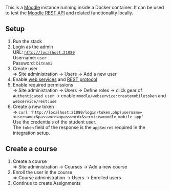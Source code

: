 This is a [Moodle](https://moodle.org/) instance running inside a Docker container.
It can be used to test the [Moodle REST API](https://docs.moodle.org/dev/Web_service_API_functions) and related functionality locally.

## Setup
1. Run the stack
2. Login as the admin\
   URL: [`http://localhost:21080`](http://localhost:21080)\
   Username: `user`\
   Password: `bitnami`
3. Create user\
   => Site administration -> Users -> Add a new user
4. Enable [web services](http://localhost:21080/admin/search.php?query=enablewebservices)
   and [REST protocol](http://localhost:21080/admin/settings.php?section=webserviceprotocols)
5. Enable required permissions\
   => Site administration -> Users -> Define roles -> click gear of `Authenticated user` ->
   enable `moodle/webservice:createmobiletoken` and `webservice/rest:use`
6. Create a new token\
   => `curl 'http://localhost:21080/login/token.php?username=<username>&password=<password>&service=moodle_mobile_app'`\
   Use the credentials of the student user. \
   The `token` field of the response is the `appSecret` required in the integration setup.

## Create a course
1. Create a course\
   => Site administration -> Courses -> Add a new course
2. Enroll the user in the course\
   => Course administration -> Users -> Enrolled users
3. Continue to create Assignments
